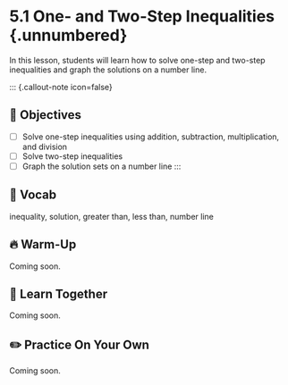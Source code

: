 #  5.1 One- and Two-Step Inequalities {.unnumbered}

In this lesson, students will learn how to solve one-step and two-step inequalities and graph the solutions on a number line.

::: {.callout-note icon=false}
## 🎯 Objectives
- [ ] Solve one-step inequalities using addition, subtraction, multiplication, and division
- [ ] Solve two-step inequalities
- [ ] Graph the solution sets on a number line
:::

## 📘 Vocab
inequality, solution, greater than, less than, number line

## 🔥 Warm-Up
Coming soon.

## 🧠 Learn Together
Coming soon.

## ✏️ Practice On Your Own
Coming soon.

